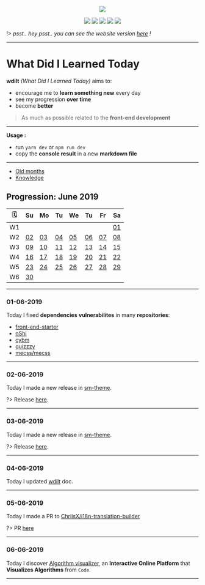 <p align="center"><img src="https://raw.githubusercontent.com/blyndusk/wdilt/master/docs/logo.png"/></p>
<p align="center">
    <a href="https://github.com/blyndusk/wdilt/blob/master/package.json"><img src="https://img.shields.io/requires/github/blyndusk/wdilt.svg"/></a>
    <a href="https://github.com/blyndusk/wdilt/blob/master/LICENSE"><img src="https://img.shields.io/github/license/blyndusk/wdilt.svg"/></a>
    <a href="https://github.com/blyndusk/wdilt/releases"><img src="https://img.shields.io/github/release/blyndusk/wdilt.svg"/></a>
    <a href="https://wdilt.a-dll.com"><img src="https://img.shields.io/website/https/wdilt.a-dll.com.svg"/></a>
    <a href="https://github.com/blyndusk/wdilt/commits/master"><img src=" https://img.shields.io/github/last-commit/blyndusk/wdilt.svg"/></a>
</p>

!> *psst.. hey psst.. you can see the website version [here](https://blyndusk.github.io/wdilt/#/) !*

----

# What Did I Learned Today

**wdilt** *(What Did I Learned Today)* aims to:

- encourage me to **learn something new** every day
- see my progression **over time**
- become **better**

> As much as possible related to the **front-end development**

----

**Usage :**

- run `yarn dev` or `npm run dev`
- copy the **console result** in a new **markdown file**

----

- [Old months](/annexes/OLD.md)
- [Knowledge](/annexes/KNOWLEDGE.md)

## Progression: June 2019

| 🗓  |         Su       |         Mo       |         Tu       |         We       |         Tu       |         Fr       |         Sa       |
| -- | ---------------- | ---------------- | ---------------- | ---------------- | ---------------- | ---------------- | ---------------- |
| W1 |                  |                  |                  |                  |                  |                  |[01](#_01-06-2019)|
| W2 |[02](#_02-06-2019)|[03](#_03-06-2019)|[04](#_04-06-2019)|[05](#_05-06-2019)|[06](#_06-06-2019)|[07](#_07-06-2019)|[08](#_08-06-2019)|
| W3 |[09](#_09-06-2019)|[10](#_10-06-2019)|[11](#_11-06-2019)|[12](#_12-06-2019)|[13](#_13-06-2019)|[14](#_14-06-2019)|[15](#_15-06-2019)|
| W4 |[16](#_16-06-2019)|[17](#_17-06-2019)|[18](#_18-06-2019)|[19](#_19-06-2019)|[20](#_20-06-2019)|[21](#_21-06-2019)|[22](#_22-06-2019)|
| W5 |[23](#_23-06-2019)|[24](#_24-06-2019)|[25](#_25-06-2019)|[26](#_26-06-2019)|[27](#_27-06-2019)|[28](#_28-06-2019)|[29](#_29-06-2019)|
| W6 |[30](#_30-06-2019)|                  |                  |                  |                  |                  |                  |

----

### 01-06-2019

Today I fixed **dependencies** **vulnerabilites** in many **repositories**:

- [front-end-starter](https://github.com/blyndusk/front-end-starter)
- [oShi](https://github.com/blyndusk/oShi)
- [cybm](https://github.com/blyndusk/cybm)
- [quizzzy](https://github.com/blyndusk/quizzzy)
- [mecss/mecss](https://github.com/mecss/mecss)

----

### 02-06-2019

Today I made a new release in [sm-theme](https://github.com/blyndusk/sm-theme).

?> Release [here](https://github.com/blyndusk/sm-theme/releases/tag/1.1.0).

----

### 03-06-2019

Today I made a new release in [sm-theme](https://github.com/blyndusk/blyndusk-cli).

?> Release [here](https://github.com/blyndusk/blyndusk-cli/releases/tag/1.0.1).

----

### 04-06-2019

Today I updated [wdilt](https://github.com/blyndusk/wdilt/blob/master/README.md) doc.

----

### 05-06-2019

Today I made a PR to [ChriisX/i18n-translation-builder](https://github.com/ChriisX/i18n-translation-builder)

?> PR [here](https://github.com/ChriisX/i18n-translation-builder/pull/1)

----

### 06-06-2019

Today I discover [Algorithm visualizer](https://algorithm-visualizer.org/), an **Interactive Online Platform** that **Visualizes Algorithms** from `Code`.

----
